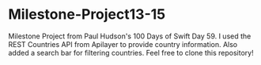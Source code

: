 # Milestone-Project13-15

Milestone Project from Paul Hudson's 100 Days of Swift Day 59. I used the REST Countries API from Apilayer to provide country information.
Also added a search bar for filtering countries.
Feel free to clone this repository!

